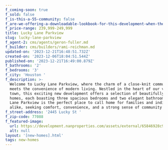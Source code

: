 ```yaml
---
f_coming-soon: true
f_sold: false
f_is-this-a-55-community: false
f_are-we-offering-a-downloadable-lookbook-for-this-development-when-they-submit-their-contact-info: false
f_price-range: 239,999-249,999
title: Lucky Lane Parkview
slug: lucky-lane-parkview
f_agent-2: cms/agents/geron-fuller.md
f_builder: cms/builders/rami-reichman.md
updated-on: '2023-12-21T16:48:51.732Z'
created-on: '2023-12-06T18:04:51.544Z'
published-on: '2023-12-21T16:49:00.879Z'
f_bathrooms: '2'
f_bedrooms: '3'
f_city: 'Houston '
f_description: >-
  Welcome to Lucky Lane Parkview, where the charm of a close-knit community
  meets the convenience of modern living. Nestled in the heart of our vibrant
  town, this exciting new development offers a selection of beautifully designed
  homes, each boasting three spacious bedrooms and two elegant bathrooms. Lucky
  Lane Parkview is the perfect place to call home for families and individuals
  alike, seeking comfort, convenience, and a strong sense of community
f_street-address: '2445 Lucky St '
f_zip-code: 77088
f_featured-image:
  url: https://development.nanproperties.com/assets/external/65846928c919dc7d65b4eb68_untitled20design2011.png
  alt: null
layout: '[new-homes].html'
tags: new-homes
---
```



